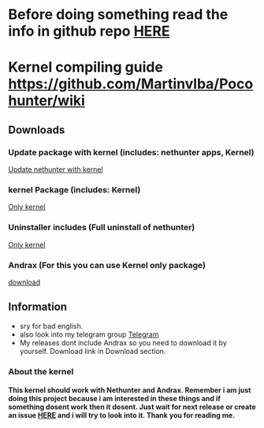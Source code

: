 # Before doing something read the info in github repo  [HERE](https://github.com/Martinvlba/Pocohunter/blob/master/README.md "Read me!!!")

# Kernel compiling guide https://github.com/Martinvlba/Pocohunter/wiki

## Downloads

### Update package with kernel (includes: nethunter apps, Kernel)
[Update nethunter with kernel](https://github.com/Martinvlba/Pocohunter/releases/download/2.2/Update.zip "Update nethunter with kernel")

### kernel Package (includes: Kernel)
[Only kernel](https://github.com/Martinvlba/Pocohunter/releases/download/2.2/Kernel.zip "Only kernel")

### Uninstaller includes (Full uninstall of nethunter)
[Only kernel](https://github.com/Martinvlba/Pocohunter/releases/download/2.2/Uninstaller.zip "Uninstall")

### Andrax (For this you can use Kernel only package)
[download](https://andrax.thecrackertechnology.com/download "Andrax Link")

## Information
* sry for bad english.
* also look into my telegram group [Telegram](https://t.me/Pocohunter_kernel "t.me/...")
* My releases dont include Andrax so you need to download it by yourself. Download link in Download section.
### About the kernel

#### This kernel should work with Nethunter and Andrax. Remember i am just doing this project because i am interested in these things and if something dosent work then it dosent. Just wait for next release or create an issue [HERE](hhttps://github.com/Martinvlba/Pocohunter/issues "Issues") and i will try to look into it. Thank you for reading me.
